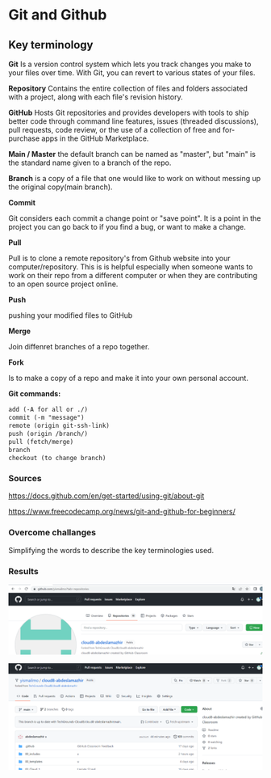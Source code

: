 
# Git and Github

## Key terminology

**Git**
Is a version control system which lets you track changes you make to your files over time. With Git, you can revert to various states of your files.

**Repository**
Contains the entire collection of files and folders associated with a project, along with each file's revision history.

**GitHub** 
Hosts Git repositories and provides developers with tools to ship better code through command line features, issues (threaded discussions), pull requests, code review, or the use of a collection of free and for-purchase apps in the GitHub Marketplace. 

**Main / Master**
the default branch can be named  as "master", but "main" is the standard name given to a branch of the repo.

**Branch**
is a  copy of a file that one would like to work on without messing up the original copy(main branch).

**Commit**

Git considers each commit a change point or "save point". It is a point in the project you can go back to if you find a bug, or want to make a change.

**Pull**

Pull is to clone a remote repository's from Github website into your computer/repository. This is is helpful especially when someone wants to work on their repo from a different computer or when they are contributing to an open source project online.

**Push**

pushing your modified files to GitHub

**Merge**

Join diffenret branches of a repo together.

**Fork**

Is to make a copy of a repo and make it into your own personal account.



**Git commands:**

    add (-A for all or ./)
    commit (-m "message")
    remote (origin git-ssh-link)
    push (origin /branch/)
    pull (fetch/merge)
    branch
    checkout (to change branch)

### Sources

https://docs.github.com/en/get-started/using-git/about-git

https://www.freecodecamp.org/news/git-and-github-for-beginners/

### Overcome challanges

Simplifying the words to describe the key terminologies used. 

### Results

![screenshot of Git-Reps](../../00_includes/GITfork2.png)

![screenshot of shared Repo](../../00_includes/GITfork1.png)